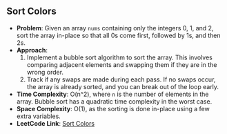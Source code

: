 ## Sort Colors
- **Problem**: Given an array `nums` containing only the integers 0, 1, and 2, sort the array in-place so that all 0s come first, followed by 1s, and then 2s.
- **Approach**: 
  1. Implement a bubble sort algorithm to sort the array. This involves comparing adjacent elements and swapping them if they are in the wrong order.
  2. Track if any swaps are made during each pass. If no swaps occur, the array is already sorted, and you can break out of the loop early.
- **Time Complexity**: O(n^2), where `n` is the number of elements in the array. Bubble sort has a quadratic time complexity in the worst case.
- **Space Complexity**: O(1), as the sorting is done in-place using a few extra variables.
- **LeetCode Link**: [Sort Colors](https://leetcode.com/problems/sort-colors/)
